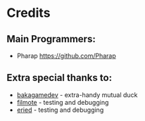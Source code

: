 # Credits

## Main Programmers:

- Pharap https://github.com/Pharap

## Extra special thanks to:

- [bakagamedev](https://github.com/bakagamedev) - extra-handy mutual duck
- [filmote](https://github.com/filmote) - testing and debugging
- [eried](https://github.com/eried) - testing and debugging
